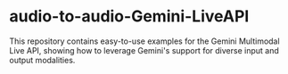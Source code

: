 # audio-to-audio-Gemini-LiveAPI
This repository contains easy-to-use examples for the Gemini Multimodal Live API, showing how to leverage Gemini's support for diverse input and output modalities.
